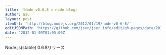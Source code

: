 ```yaml
---
title: 『Node v0.6.8 « node blog』
author: azu
layout: post
itemUrl: 'http://blog.nodejs.org/2012/01/19/node-v0-6-8/'
editJSONPath: 'https://github.com/jser/jser.info/edit/gh-pages/data/2012/01/index.json'
date: '2012-01-09T01:05:00Z'
---
```

Node.js(stable) 0.6.8リリース
